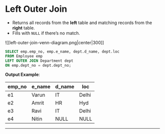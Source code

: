 
# Left Outer Join

- Returns all records from the **left** table and matching records from the **right** table.
- Fills with `NULL` if there’s no match.

![[left-outer-join-venn-diagram.png|center|300]]

```sql
SELECT emp.emp_no, emp.e_name, dept.d_name, dept.loc 
FROM Employee emp 
LEFT OUTER JOIN Department dept 
ON emp.dept_no = dept.dept_no;
```

**Output Example**:

|emp_no|e_name|d_name|loc|
|---|---|---|---|
|e1|Varun|IT|Delhi|
|e2|Amrit|HR|Hyd|
|e3|Ravi|IT|Delhi|
|e4|Nitin|NULL|NULL|

---

